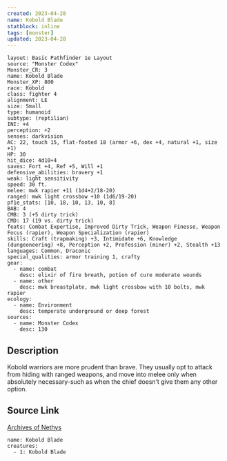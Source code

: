 ```yaml
---
created: 2023-04-28
name: Kobold Blade
statblock: inline
tags: [monster]
updated: 2023-04-28
---
```

```statblock
layout: Basic Pathfinder 1e Layout
source: "Monster Codex"
Monster_CR: 3
name: Kobold Blade
Monster_XP: 800
race: Kobold
class: fighter 4
alignment: LE
size: Small
type: humanoid
subtype: (reptilian)
INI: +4
perception: +2
senses: darkvision
AC: 22, touch 15, flat-footed 18 (armor +6, dex +4, natural +1, size +1)
HP: 30
hit_dice: 4d10+4
saves: Fort +4, Ref +5, Will +1
defensive_abilities: bravery +1
weak: light sensitivity
speed: 30 ft.
melee: mwk rapier +11 (1d4+2/18-20)
ranged: mwk light crossbow +10 (1d6/19-20)
pf1e_stats: [10, 18, 10, 13, 10, 8]
BAB: 4
CMB: 3 (+5 dirty trick)
CMD: 17 (19 vs. dirty trick)
feats: Combat Expertise, Improved Dirty Trick, Weapon Finesse, Weapon Focus (rapier), Weapon Specialization (rapier)
skills: Craft (trapmaking) +3, Intimidate +6, Knowledge (dungeoneering) +8, Perception +2, Profession (miner) +2, Stealth +13
languages: Common, Draconic
special_qualities: armor training 1, crafty
gear:
  - name: combat
    desc: elixir of fire breath, potion of cure moderate wounds
  - name: other
    desc: mwk breastplate, mwk light crossbow with 10 bolts, mwk rapier
ecology:
  - name: Environment
    desc: temperate underground or deep forest
sources:
  - name: Monster Codex
    desc: 130
```
## Description
Kobold warriors are more prudent than brave. They usually opt to attack from hiding with ranged weapons, and move into melee only when absolutely necessary-such as when the chief doesn’t give them any other option.
## Source Link
[Archives of Nethys](https://aonprd.com/MonsterDisplay.aspx?ItemName=Kobold%20Blade)
```encounter-table
name: Kobold Blade
creatures:
  - 1: Kobold Blade
```
